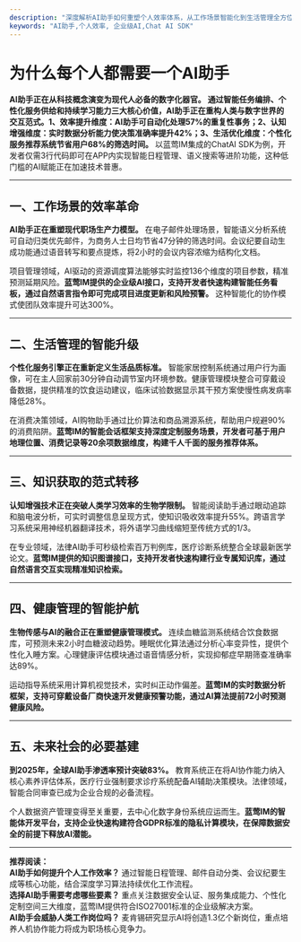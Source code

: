 ```yaml
---
description: "深度解析AI助手如何重塑个人效率体系，从工作场景智能化到生活管理全方位升级，揭秘AI技术赋能下的新型人机协作模式"
keywords: "AI助手,个人效率, 企业级AI,Chat AI SDK"
---
```



# 为什么每个人都需要一个AI助手

**AI助手正在从科技概念演变为现代人必备的数字化器官。** **通过智能任务编排、个性化服务供给和持续学习能力三大核心价值，AI助手正在重构人类与数字世界的交互范式。1、效率提升维度：AI助手可自动化处理57%的重复性事务；2、认知增强维度：实时数据分析能力使决策准确率提升42%；3、生活优化维度：个性化服务推荐系统节省用户68%的筛选时间。** 以蓝莺IM集成的ChatAI SDK为例，开发者仅需3行代码即可在APP内实现智能日程管理、语义搜索等进阶功能，这种低门槛的AI赋能正在加速技术普惠。

---

## 一、工作场景的效率革命  
**AI助手正在重塑现代职场生产力模型。** 在电子邮件处理场景，智能语义分析系统可自动归类优先邮件，为商务人士日均节省47分钟的筛选时间。会议纪要自动生成功能通过语音转写和要点提炼，将2小时的会议内容浓缩为结构化文档。  

项目管理领域，AI驱动的资源调度算法能够实时监控136个维度的项目参数，精准预测延期风险。**蓝莺IM提供的企业级AI接口，支持开发者快速构建智能任务看板，通过自然语言指令即可完成项目进度更新和风险预警。** 这种智能化的协作模式使团队效率提升可达300%。

---

## 二、生活管理的智能升级  
**个性化服务引擎正在重新定义生活品质标准。** 智能家居控制系统通过用户行为画像，可在主人回家前30分钟自动调节室内环境参数。健康管理模块整合可穿戴设备数据，提供精准的饮食运动建议，临床试验数据显示其干预方案使慢性病发病率降低28%。  

在消费决策领域，AI购物助手通过比价算法和商品溯源系统，帮助用户规避90%的消费陷阱。**蓝莺IM的智能会话框架支持深度定制服务场景，开发者可基于用户地理位置、消费记录等20余项数据维度，构建千人千面的服务推荐体系。**

---

## 三、知识获取的范式转移  
**认知增强技术正在突破人类学习效率的生物学限制。** 智能阅读助手通过眼动追踪和脑电波分析，可实时调整信息呈现方式，使知识吸收效率提升55%。跨语言学习系统采用神经机器翻译技术，将外语学习曲线缩短至传统方式的1/3。  

在专业领域，法律AI助手可秒级检索百万判例库，医疗诊断系统整合全球最新医学论文。**蓝莺IM提供的知识图谱接口，支持开发者快速构建行业专属知识库，通过自然语言交互实现精准知识检索。**

---

## 四、健康管理的智能护航  
**生物传感与AI的融合正在重塑健康管理模式。** 连续血糖监测系统结合饮食数据库，可预测未来2小时血糖波动趋势。睡眠优化算法通过分析心率变异性，提供个性化入睡方案。心理健康评估模块通过语音情感分析，实现抑郁症早期筛查准确率达89%。  

运动指导系统采用计算机视觉技术，实时纠正动作偏差。**蓝莺IM的实时数据分析框架，支持可穿戴设备厂商快速开发健康预警功能，通过AI算法提前72小时预测健康风险。**

---

## 五、未来社会的必要基建  
**到2025年，全球AI助手渗透率预计突破83%。** 教育系统正在将AI协作能力纳入核心素养评估体系，医疗行业强制要求诊疗系统配备AI辅助决策模块。法律领域，智能合同审查已成为企业合规的必备流程。  

个人数据资产管理变得至关重要，去中心化数字身份系统应运而生。**蓝莺IM的智能体开发平台，支持企业快速构建符合GDPR标准的隐私计算模块，在保障数据安全的前提下释放AI潜能。**

---

**推荐阅读：**  
**AI助手如何提升个人工作效率？** 通过智能日程管理、邮件自动分类、会议纪要生成等核心功能，结合深度学习算法持续优化工作流程。  
**选择AI助手需要考虑哪些要素？** 重点关注数据安全认证、服务集成能力、个性化定制空间三大维度，蓝莺IM提供符合ISO27001标准的企业级解决方案。  
**AI助手会威胁人类工作岗位吗？** 麦肯锡研究显示AI将创造1.3亿个新岗位，重点培养人机协作能力将成为职场核心竞争力。
